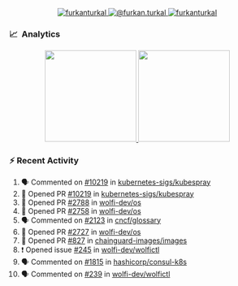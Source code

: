 <p align="center">
  <a href="https://linkedin.com/in/furkanturkal" target="blank">
    <img src="https://img.shields.io/badge/linkedin-%230077B5.svg?&style=for-the-badge&logo=linkedin&logoColor=white" alt="furkanturkal" />
  </a>
  <a href="https://medium.com/@furkan.turkal" target="blank">
    <img src="https://img.shields.io/badge/medium-%2312100E.svg?&style=for-the-badge&logo=medium&logoColor=white" alt="@furkan.turkal" />
  </a>
  <a href="https://twitter.com/furkanturkaI" target="blank">
    <img src="https://img.shields.io/badge/Twitter-1DA1F2?style=for-the-badge&logo=twitter&logoColor=white" alt="furkanturkaI" />
  </a>
</p>

### 📈 &nbsp;Analytics

<p align="center">
  <a href="https://coderstats.net/github/#Dentrax">
    <img height="180em" src="https://github-readme-stats-eight-theta.vercel.app/api?username=Dentrax&show_icons=true&theme=algolia&include_all_commits=true&count_private=true&line_height=26"/>
    <img height="180em" src="https://github-readme-stats-eight-theta.vercel.app/api/top-langs/?username=Dentrax&layout=compact&langs_count=8&theme=algolia&line_height=26"/>
  </a>
</p>

### :zap: Recent Activity

<!--START_SECTION:activity-->
1. 🗣 Commented on [#10219](https://github.com/kubernetes-sigs/kubespray/issues/10219) in [kubernetes-sigs/kubespray](https://github.com/kubernetes-sigs/kubespray)
2. 💪 Opened PR [#10219](https://github.com/kubernetes-sigs/kubespray/pull/10219) in [kubernetes-sigs/kubespray](https://github.com/kubernetes-sigs/kubespray)
3. 💪 Opened PR [#2788](https://github.com/wolfi-dev/os/pull/2788) in [wolfi-dev/os](https://github.com/wolfi-dev/os)
4. 💪 Opened PR [#2758](https://github.com/wolfi-dev/os/pull/2758) in [wolfi-dev/os](https://github.com/wolfi-dev/os)
5. 🗣 Commented on [#2123](https://github.com/cncf/glossary/issues/2123) in [cncf/glossary](https://github.com/cncf/glossary)
6. 💪 Opened PR [#2727](https://github.com/wolfi-dev/os/pull/2727) in [wolfi-dev/os](https://github.com/wolfi-dev/os)
7. 💪 Opened PR [#827](https://github.com/chainguard-images/images/pull/827) in [chainguard-images/images](https://github.com/chainguard-images/images)
8. ❗ Opened issue [#245](https://github.com/wolfi-dev/wolfictl/issues/245) in [wolfi-dev/wolfictl](https://github.com/wolfi-dev/wolfictl)
9. 🗣 Commented on [#1815](https://github.com/hashicorp/consul-k8s/issues/1815) in [hashicorp/consul-k8s](https://github.com/hashicorp/consul-k8s)
10. 🗣 Commented on [#239](https://github.com/wolfi-dev/wolfictl/issues/239) in [wolfi-dev/wolfictl](https://github.com/wolfi-dev/wolfictl)
<!--END_SECTION:activity-->
